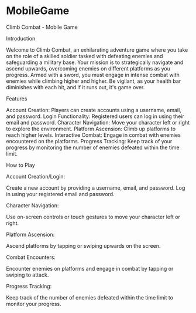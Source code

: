 # MobileGame

Climb Combat - Mobile Game


Introduction


Welcome to Climb Combat, an exhilarating adventure game where you take on the role of a skilled soldier tasked with defeating enemies and safeguarding a military base. Your mission is to strategically navigate and ascend upwards, overcoming enemies on different platforms as you progress. Armed with a sword, you must engage in intense combat with enemies while climbing higher and higher. Be vigilant, as your health bar diminishes with each hit, and if it runs out, it's game over.



Features

Account Creation: Players can create accounts using a username, email, and password.
Login Functionality: Registered users can log in using their email and password.
Character Navigation: Move your character left or right to explore the environment.
Platform Ascension: Climb up platforms to reach higher levels.
Interactive Combat: Engage in combat with enemies encountered on the platforms.
Progress Tracking: Keep track of your progress by monitoring the number of enemies defeated within the time limit.



How to Play



Account Creation/Login:

Create a new account by providing a username, email, and password.
Log in using your registered email and password.

Character Navigation:

Use on-screen controls or touch gestures to move your character left or right.

Platform Ascension:

Ascend platforms by tapping or swiping upwards on the screen.

Combat Encounters:

Encounter enemies on platforms and engage in combat by tapping or swiping to attack.

Progress Tracking:

Keep track of the number of enemies defeated within the time limit to monitor your progress.
